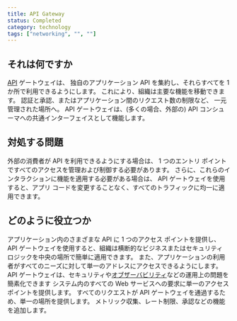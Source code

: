 ```yaml
---
title: API Gateway
status: Completed
category: technology
tags: ["networking", "", ""]
---
```


## それは何ですか

[API](/application-programming-interface/) ゲートウェイは、
独自のアプリケーション API を集約し、それらすべてを 1 か所で利用できるようにします。
これにより、組織は主要な機能を移動できます。
認証と承認、またはアプリケーション間のリクエスト数の制限など、
一元管理された場所へ。
API ゲートウェイは、(多くの場合、外部の) API コンシューマへの共通インターフェイスとして機能します。

## 対処する問題

外部の消費者が API を利用できるようにする場合は、
1 つのエントリ ポイントですべてのアクセスを管理および制御する必要があります。
さらに、これらのインタラクションに機能を適用する必要がある場合は、
API ゲートウェイを使用すると、アプリ コードを変更することなく、すべてのトラフィックに均一に適用できます。

## どのように役立つか

アプリケーション内のさまざまな API に 1 つのアクセス ポイントを提供し、
API ゲートウェイを使用すると、組織は横断的なビジネスまたはセキュリティ ロジックを中央の場所で簡単に適用できます。
また、アプリケーションの利用者がすべてのニーズに対して単一のアドレスにアクセスできるようにします。
API ゲートウェイは、セキュリティや[オブザーバビリティ](/observability/)などの運用上の問題を簡素化できます
システム内のすべての Web サービスへの要求に単一のアクセス ポイントを提供します。
すべてのリクエストが API ゲートウェイを通過するため、単一の場所を提供します。
メトリック収集、レート制限、承認などの機能を追加します。
